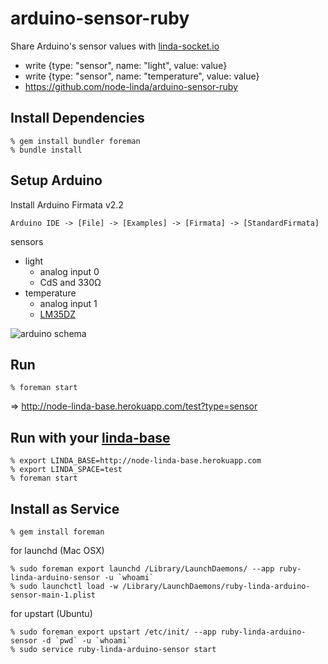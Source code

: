 arduino-sensor-ruby
===================
Share Arduino's sensor values with [linda-socket.io](https://github.com/node-linda/linda-socket.io)

- write {type: "sensor", name: "light", value: value}
- write {type: "sensor", name: "temperature", value: value}
- https://github.com/node-linda/arduino-sensor-ruby


## Install Dependencies

    % gem install bundler foreman
    % bundle install


## Setup Arduino

Install Arduino Firmata v2.2

    Arduino IDE -> [File] -> [Examples] -> [Firmata] -> [StandardFirmata]

sensors
- light
  - analog input 0
  - CdS and 330Ω
- temperature
  - analog input 1
  - [LM35DZ](http://akizukidenshi.com/catalog/g/gi-00116/)

![arduino schema](http://farm6.staticflickr.com/5443/8952129460_3ed3003697_z.jpg)


## Run

    % foreman start

=> http://node-linda-base.herokuapp.com/test?type=sensor


## Run with your [linda-base](https://github.com/node-linda/node-linda-base)

    % export LINDA_BASE=http://node-linda-base.herokuapp.com
    % export LINDA_SPACE=test
    % foreman start


## Install as Service

    % gem install foreman

for launchd (Mac OSX)

    % sudo foreman export launchd /Library/LaunchDaemons/ --app ruby-linda-arduino-sensor -u `whoami`
    % sudo launchctl load -w /Library/LaunchDaemons/ruby-linda-arduino-sensor-main-1.plist


for upstart (Ubuntu)

    % sudo foreman export upstart /etc/init/ --app ruby-linda-arduino-sensor -d `pwd` -u `whoami`
    % sudo service ruby-linda-arduino-sensor start
